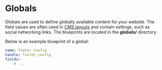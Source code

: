 # Globals

Globals are used to define globally available content for your website. The field values are often used in [CMS layouts](../cms/layouts) and contain settings, such as social networking links. The blueprints are located in the **globals/** directory.

Below is an example blueprint of a global:

```yaml
name: Footer Config
handle: footer_config
fields:
    # ...
```

